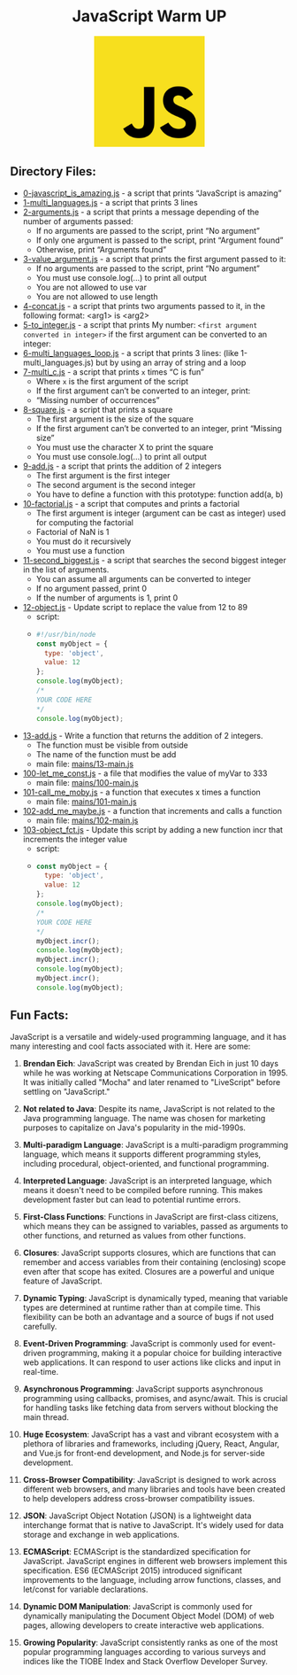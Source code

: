 <h1 align="center">JavaScript Warm UP</h1>

<p align="center"><img src="images/logo.svg.png" width=200px></p>

## Directory Files:

* [0-javascript_is_amazing.js](0-javascript_is_amazing.js) - a script that prints “JavaScript is amazing”
* [1-multi_languages.js](1-multi_languages.js) - a script that prints 3 lines
* [2-arguments.js](2-arguments.js) - a script that prints a message depending of the number of arguments passed:
  * If no arguments are passed to the script, print “No argument”
  * If only one argument is passed to the script, print “Argument found”
  * Otherwise, print “Arguments found”
* [3-value_argument.js](3-value_argument.js) - a script that prints the first argument passed to it:
  * If no arguments are passed to the script, print “No argument”
  * You must use console.log(...) to print all output
  * You are not allowed to use var
  * You are not allowed to use length
* [4-concat.js](4-concat.js) - a script that prints two arguments passed to it, in the following format: <arg1\> is <arg2\>
* [5-to_integer.js](5-to_integer.js) -  a script that prints My number: `<first argument converted in integer>` if the first argument can be converted to an integer:
* [6-multi_languages_loop.js](6-multi_languages_loop.js) - a script that prints 3 lines: (like 1-multi_languages.js) but by using an array of string and a loop
* [7-multi_c.js](7-multi_c.js) - a script that prints `x` times “C is fun”
  * Where `x` is the first argument of the script
  * If the first argument can’t be converted to an integer, print:
  * “Missing number of occurrences”
* [8-square.js](8-square.js) - a script that prints a square
  * The first argument is the size of the square
  * If the first argument can’t be converted to an integer, print “Missing size”
  * You must use the character X to print the square
  * You must use console.log(...) to print all output
* [9-add.js](9-add.js) - a script that prints the addition of 2 integers
  * The first argument is the first integer
  * The second argument is the second integer
  * You have to define a function with this prototype: function add(a, b)
* [10-factorial.js](10-factorial.js) - a script that computes and prints a factorial
  * The first argument is integer (argument can be cast as integer) used for computing the factorial
  * Factorial of NaN is 1
  * You must do it recursively
  * You must use a function
* [11-second_biggest.js](11-second_biggest.js) - a script that searches the second biggest integer in the list of arguments.
  * You can assume all arguments can be converted to integer
  * If no argument passed, print 0
  * If the number of arguments is 1, print 0
* [12-object.js](12-object.js) - Update script to replace the value from 12 to 89
  * script:
  * ```javascript
    #!/usr/bin/node
    const myObject = {
      type: 'object',
      value: 12
    };
    console.log(myObject);
    /*
    YOUR CODE HERE
    */
    console.log(myObject);
    ```
* [13-add.js](13-add.js) - Write a function that returns the addition of 2 integers.
  * The function must be visible from outside
  * The name of the function must be add
  * main file: [mains/13-main.js](mains/13-main.js)
* [100-let_me_const.js](100-let_me_const.js) - a file that modifies the value of myVar to 333
  * main file: [mains/100-main.js](mains/100-main.js)
* [101-call_me_moby.js](101-call_me_moby.js) - a function that executes x times a function
  * main file: [mains/101-main.js](mains/101-main.js)
* [102-add_me_maybe.js](102-add_me_maybe.js) - a function that increments and calls a function
  * main file: [mains/102-main.js](mains/102-main.js)
* [103-object_fct.js](103-object_fct.js) - Update this script by adding a new function incr that increments the integer value
  * script:
  * ```javascript
    const myObject = {
      type: 'object',
      value: 12
    };
    console.log(myObject);
    /*
    YOUR CODE HERE
    */
    myObject.incr();
    console.log(myObject);
    myObject.incr();
    console.log(myObject);
    myObject.incr();
    console.log(myObject);
    ```


## Fun Facts:

JavaScript is a versatile and widely-used programming language, and it has many interesting and cool facts associated with it. Here are some:

1. **Brendan Eich**: JavaScript was created by Brendan Eich in just 10 days while he was working at Netscape Communications Corporation in 1995. It was initially called "Mocha" and later renamed to "LiveScript" before settling on "JavaScript."

2. **Not related to Java**: Despite its name, JavaScript is not related to the Java programming language. The name was chosen for marketing purposes to capitalize on Java's popularity in the mid-1990s.

3. **Multi-paradigm Language**: JavaScript is a multi-paradigm programming language, which means it supports different programming styles, including procedural, object-oriented, and functional programming.

4. **Interpreted Language**: JavaScript is an interpreted language, which means it doesn't need to be compiled before running. This makes development faster but can lead to potential runtime errors.

5. **First-Class Functions**: Functions in JavaScript are first-class citizens, which means they can be assigned to variables, passed as arguments to other functions, and returned as values from other functions.

6. **Closures**: JavaScript supports closures, which are functions that can remember and access variables from their containing (enclosing) scope even after that scope has exited. Closures are a powerful and unique feature of JavaScript.

7. **Dynamic Typing**: JavaScript is dynamically typed, meaning that variable types are determined at runtime rather than at compile time. This flexibility can be both an advantage and a source of bugs if not used carefully.

8. **Event-Driven Programming**: JavaScript is commonly used for event-driven programming, making it a popular choice for building interactive web applications. It can respond to user actions like clicks and input in real-time.

9. **Asynchronous Programming**: JavaScript supports asynchronous programming using callbacks, promises, and async/await. This is crucial for handling tasks like fetching data from servers without blocking the main thread.

10. **Huge Ecosystem**: JavaScript has a vast and vibrant ecosystem with a plethora of libraries and frameworks, including jQuery, React, Angular, and Vue.js for front-end development, and Node.js for server-side development.

11. **Cross-Browser Compatibility**: JavaScript is designed to work across different web browsers, and many libraries and tools have been created to help developers address cross-browser compatibility issues.

12. **JSON**: JavaScript Object Notation (JSON) is a lightweight data interchange format that is native to JavaScript. It's widely used for data storage and exchange in web applications.

13. **ECMAScript**: ECMAScript is the standardized specification for JavaScript. JavaScript engines in different web browsers implement this specification. ES6 (ECMAScript 2015) introduced significant improvements to the language, including arrow functions, classes, and let/const for variable declarations.

14. **Dynamic DOM Manipulation**: JavaScript is commonly used for dynamically manipulating the Document Object Model (DOM) of web pages, allowing developers to create interactive web applications.

15. **Growing Popularity**: JavaScript consistently ranks as one of the most popular programming languages according to various surveys and indices like the TIOBE Index and Stack Overflow Developer Survey.
